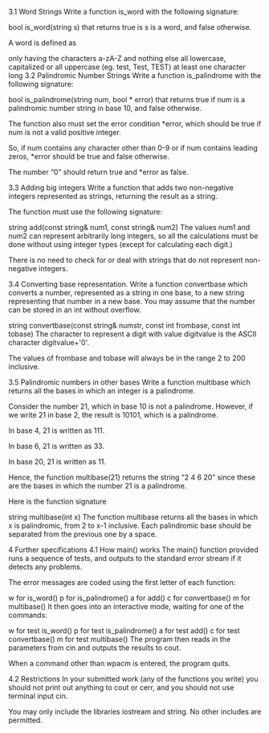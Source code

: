 3.1 Word Strings
Write a function is_word with the following signature:

bool is_word(string s)
that returns true is s is a word, and false otherwise.

A word is defined as

only having the characters a-zA-Z and nothing else
all lowercase, capitalized or all uppercase (eg. test, Test, TEST)
at least one character long
3.2 Palindromic Number Strings
Write a function is_palindrome with the following signature:

bool is_palindrome(string num, bool * error)
that returns true if num is a palindromic number string in base 10, and false otherwise.

The function also must set the error condition *error, which should be true if num is not a valid positive integer.

So, if num contains any character other than 0-9 or if num contains leading zeros, *error should be true and false otherwise.

The number “0” should return true and *error as false.

3.3 Adding big integers
Write a function that adds two non-negative integers represented as strings, returning the result as a string.

The function must use the following signature:

string add(const string& num1, const string& num2)
The values num1 and num2 can represent arbitrarily long integers, so all the calculations must be done without using integer types (except for calculating each digit.)

There is no need to check for or deal with strings that do not represent non-negative integers.

3.4 Converting base representation.
Write a function convertbase which converts a number, represented as a string in one base, to a new string representing that number in a new base. You may assume that the number can be stored in an int without overflow.

string convertbase(const string& numstr, const int frombase, const int tobase)
The character to represent a digit with value digitvalue is the ASCII character digitvalue+'0'.

The values of frombase and tobase will always be in the range 2 to 200 inclusive.

3.5 Palindromic numbers in other bases
Write a function multibase which returns all the bases in which an integer is a palindrome.

Consider the number 21, which in base 10 is not a palindrome. However, if we write 21 in base 2, the result is 10101, which is a palindrome.

In base 4, 21 is written as 111.

In base 6, 21 is written as 33.

In base 20, 21 is written as 11.

Hence, the function multibase(21) returns the string “2 4 6 20” since these are the bases in which the number 21 is a palindrome.

Here is the function signature

string multibase(int x) 
The function multibase returns all the bases in which x is palindromic, from 2 to x-1 inclusive. Each palindromic base should be separated from the previous one by a space.

4 Further specifications
4.1 How main() works
The main() function provided runs a sequence of tests, and outputs to the standard error stream if it detects any problems.

The error messages are coded using the first letter of each function:

w for is_word()
p for is_palindrome()
a for add()
c for convertbase()
m for multibase()
It then goes into an interactive mode, waiting for one of the commands:

w for test is_word()
p for test is_palindrome()
a for test add()
c for test convertbase()
m for test multibase()
The program then reads in the parameters from cin and outputs the results to cout.

When a command other than wpacm is entered, the program quits.

4.2 Restrictions
In your submitted work (any of the functions you write) you should not print out anything to cout or cerr, and you should not use terminal input cin.

You may only include the libraries iostream and string. No other includes are permitted.
